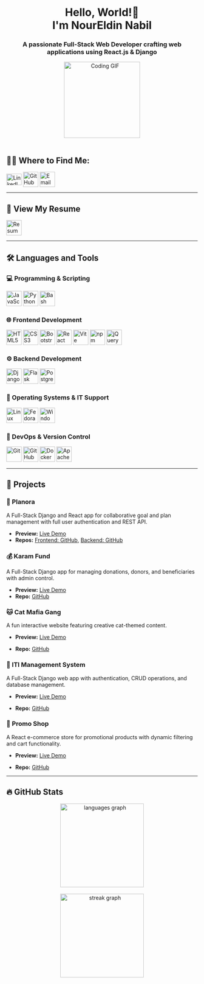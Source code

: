 <h1 align="center">Hello, World!👋<br>I'm NourEldin Nabil</h1>
<h3 align="center">A passionate Full-Stack Web Developer crafting web applications using React.js & Django</h3>
<div align="center">
  <img height="200" title="Coding GIF"
    src="https://i.giphy.com/media/v1.Y2lkPTc5MGI3NjExdHRxaDZ2Z3ZidHo3azFjNDR2eHZ6c3lkZGtrN3FhOWs3eG5vb3doMCZlcD12MV9pbnRlcm5hbF9naWZfYnlfaWQmY3Q9Zw/RbDKaczqWovIugyJmW/giphy.gif" />
</div>
<br clear="both">

## 👨‍💻 Where to Find Me:
<p align="left">
  <a href="https://linkedin.com/in/noureldin023/" target="_blank">
    <img align="center" title="LinkedIn" 
      src="https://raw.githubusercontent.com/rahuldkjain/github-profile-readme-generator/master/src/images/icons/Social/linked-in-alt.svg"
      alt="LinkedIn Profile" height="30" width="40" /></a>
  <a href="https://github.com/noureldin023" target="_blank">
    <img align="center" title="GitHub"
      src="https://cdn.jsdelivr.net/gh/devicons/devicon@latest/icons/github/github-original.svg"
      alt="GitHub Profile" height="40" width="40" /></a>
  <a href="mailto:nournabil1012@gmail.com" target="_blank">
    <img align="center" title="Email"
      src="https://cdn-icons-png.flaticon.com/512/732/732200.png" alt="Email" height="40"
      width="40" /></a>
</p>

---

## 📄 View My Resume
<p align="left">
  <a href="https://drive.google.com/file/d/11aSTesyqknzoXznQ78leFay-4bpDDgB_/view" target="_blank">
    <img align="center" title="View Resume"
      src="https://cdn-icons-png.flaticon.com/512/337/337946.png"
      alt="Resume Icon" height="40" width="40" /></a>
</p>

---

## 🛠 Languages and Tools

### 💻 Programming & Scripting
<p align="left">
  <img src="https://cdn.jsdelivr.net/gh/devicons/devicon@latest/icons/javascript/javascript-original.svg" title="JavaScript" alt="JavaScript" width="40" height="40" />
<!--   <img src="https://cdn.jsdelivr.net/gh/devicons/devicon@latest/icons/typescript/typescript-plain.svg" title="TypeScript" alt="TypeScript" width="40" height="40" /> -->
  <img src="https://cdn.jsdelivr.net/gh/devicons/devicon@latest/icons/python/python-original.svg" title="Python" alt="Python" width="40" height="40" />
  <img src="https://cdn.jsdelivr.net/gh/devicons/devicon@latest/icons/bash/bash-original.svg" title="Bash" alt="Bash" width="40" height="40" />
</p>

### 🌐 Frontend Development
<p align="left">
  <img src="https://cdn.jsdelivr.net/gh/devicons/devicon@latest/icons/html5/html5-original.svg" title="HTML5" alt="HTML5" width="40" height="40" />
  <img src="https://cdn.jsdelivr.net/gh/devicons/devicon@latest/icons/css3/css3-original.svg" title="CSS3" alt="CSS3" width="40" height="40" />
  <img src="https://cdn.jsdelivr.net/gh/devicons/devicon@latest/icons/bootstrap/bootstrap-original.svg" title="Bootstrap" alt="Bootstrap" width="40" height="40" />
<!--   <img src="https://cdn.jsdelivr.net/gh/devicons/devicon@latest/icons/tailwindcss/tailwindcss-original.svg" title="Tailwind CSS" alt="Tailwind CSS" width="40" height="40" /> -->
  <img src="https://cdn.jsdelivr.net/gh/devicons/devicon@latest/icons/react/react-original.svg" title="React" alt="React" width="40" height="40" />
  <img src="https://cdn.jsdelivr.net/gh/devicons/devicon@latest/icons/vitejs/vitejs-original.svg" title="Vite" alt="Vite" width="40" height="40" />
  <img src="https://cdn.jsdelivr.net/gh/devicons/devicon@latest/icons/npm/npm-original-wordmark.svg" title="npm" alt="npm" width="40" height="40" />
  <img src="https://cdn.jsdelivr.net/gh/devicons/devicon@latest/icons/jquery/jquery-original.svg" title="jQuery" alt="jQuery" width="40" height="40" />
  </p>

### ⚙️ Backend Development
<p align="left">
  <img src="https://cdn.worldvectorlogo.com/logos/django.svg" title="Django" alt="Django" width="40" height="40" />
  <img src="https://cdn.jsdelivr.net/gh/devicons/devicon@latest/icons/flask/flask-original.svg" title="Flask" alt="Flask" width="40" height="40" />
<!--   <img src="https://cdn.jsdelivr.net/gh/devicons/devicon@latest/icons/fastapi/fastapi-original.svg" title="FastAPI" alt="FastAPI" width="40" height="40" /> -->
  <img src="https://cdn.jsdelivr.net/gh/devicons/devicon@latest/icons/postgresql/postgresql-original.svg" title="PostgreSQL" alt="PostgreSQL" width="40" height="40" />
</p>

### 🐧 Operating Systems & IT Support
<p align="left">
  <img src="https://cdn.jsdelivr.net/gh/devicons/devicon@latest/icons/linux/linux-original.svg" title="Linux" alt="Linux" width="40" height="40" />
  <img src="https://cdn.jsdelivr.net/gh/devicons/devicon@latest/icons/fedora/fedora-plain.svg" title="Fedora" alt="Fedora" width="40" height="40"  />
  <img src="https://cdn.jsdelivr.net/gh/devicons/devicon@latest/icons/windows8/windows8-original.svg" title="Windows" alt="Windows" width="40" height="40" />
</p>

### 🔧 DevOps & Version Control
<p align="left">
  <img src="https://cdn.jsdelivr.net/gh/devicons/devicon@latest/icons/git/git-original.svg" title="Git" alt="Git" width="40" height="40" />
  <img src="https://cdn.jsdelivr.net/gh/devicons/devicon@latest/icons/github/github-original.svg" title="GitHub" alt="GitHub" width="40" height="40" />
  <img src="https://cdn.jsdelivr.net/gh/devicons/devicon@latest/icons/docker/docker-original.svg" title="Docker" alt="Docker" width="40" height="40" />
  <img src="https://cdn.jsdelivr.net/gh/devicons/devicon@latest/icons/apache/apache-original.svg" title="Apache" alt="Apache" width="40" height="40" />
</p>

--- 

## 🚀  Projects

### 🌟 Planora
A Full-Stack Django and React app for collaborative goal and plan management with full user authentication and REST API.
- **Preview:** [Live Demo](https://planora-tracker.web.app/)
- **Repos:** [Frontend: GitHub](https://github.com/NourElDin023/planora-frontend), [Backend: GitHub](https://github.com/NourElDin023/planora-backend)

### 💰 Karam Fund
A Full-Stack Django app for managing donations, donors, and beneficiaries with admin control.
- **Preview:** [Live Demo](https://karamfund.pythonanywhere.com/)
- **Repo:** [GitHub](https://github.com/NourElDin023/karam-fund)

### 🐱 Cat Mafia Gang
A fun interactive website featuring creative cat-themed content.
- **Preview:** [Live Demo](https://noureldin023.github.io/the-cat-gang/)

- **Repo:** [GitHub](https://github.com/NourElDin023/the-cat-gang)

### 🐍 ITI Management System
 A Full-Stack Django web app with authentication, CRUD operations, and database management.
- **Preview:** [Live Demo](https://noureldin023.pythonanywhere.com)

- **Repo:** [GitHub](https://github.com/NourElDin023/ITI-Management-System)

### 🛒 Promo Shop
A React e-commerce store for promotional products with dynamic filtering and cart functionality.
- **Preview:** [Live Demo](https://kaminari-promo-shop.netlify.app/)

- **Repo:** [GitHub](https://github.com/NourElDin023/promo-shop)

---

## 🔥 GitHub Stats
<div align="center">
  <img src="https://github-readme-stats.vercel.app/api/top-langs?username=noureldin023&locale=en&layout=compact&langs_count=6&theme=transparent" height="220" alt="languages graph" title="Top Languages" />
</div>
<br clear="both">
<div align="center">
  <img src="https://github-readme-streak-stats-eight.vercel.app?user=noureldin023&theme=transparent" height="220" alt="streak graph" title="GitHub Streak" />
</div>
